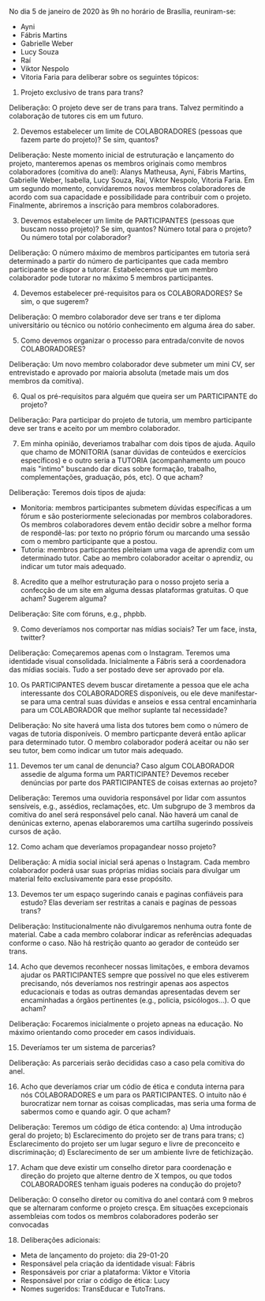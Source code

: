 No dia 5 de janeiro de 2020 às 9h no horário de Brasília, reuniram-se:
- Ayni
- Fábris Martins
- Gabrielle Weber
- Lucy Souza
- Raí 
- Viktor Nespolo
- Vitoria Faria
para deliberar sobre os seguintes tópicos:

1) Projeto exclusivo de trans para trans?

Deliberação: O projeto deve ser de trans para trans. Talvez permitindo a colaboração de tutores cis em um futuro.

2) Devemos estabelecer um limite de COLABORADORES (pessoas que fazem parte do projeto)? Se sim, quantos?

Deliberação: Neste momento inicial de estruturação e lançamento do projeto, manteremos apenas os membros originais como membros colaboradores (comitiva do anel): Alanys Matheusa, Ayni, Fábris Martins, Gabrielle Weber, Isabella, Lucy Souza, Raí, Viktor Nespolo, Vitoria Faria. Em um segundo momento, convidaremos novos membros colaboradores de acordo com sua capacidade e possibilidade para contribuir com o projeto. Finalmente, abriremos a inscrição para membros colaboradores.

3) Devemos estabelecer um limite de PARTICIPANTES (pessoas que buscam nosso projeto)? Se sim, quantos? Número total para o projeto? Ou número total por colaborador?

Deliberação: O número máximo de membros participantes em tutoria será determinado a partir do número de participantes que cada membro participante se dispor a tutorar. Estabelecemos que um membro colaborador pode tutorar no máximo 5 membros participantes.

4) Devemos estabelecer pré-requisitos para os COLABORADORES? Se sim, o que sugerem?

Deliberação: O membro colaborador deve ser trans e ter diploma universitário ou técnico ou notório conhecimento em alguma área do saber.

5) Como devemos organizar o processo para entrada/convite de novos COLABORADORES?

Deliberação: Um novo membro colaborador deve submeter um mini CV, ser entrevistado e aprovado por maioria absoluta (metade mais um dos membros da comitiva).

6) Qual os pré-requisitos para alguém que queira ser um PARTICIPANTE do projeto?

Deliberação: Para participar do projeto de tutoria, um membro participante deve ser trans e aceito por um membro colaborador.

7) Em minha opinião, deveriamos trabalhar com dois tipos de ajuda. Aquilo que chamo de MONITORIA (sanar dúvidas de conteúdos e exercícios específicos) e o outro seria a TUTORIA (acompanhamento um pouco mais "intimo" buscando dar dicas sobre formação, trabalho, complementações, graduação, pós, etc). O que acham?

Deliberação: Teremos dois tipos de ajuda:
  - Monitoria: membros participantes submetem dúvidas específicas a um fórum e são posteriormente selecionadas por membros colaboradores. Os membros colaboradores devem então decidir sobre a melhor forma de respondê-las: por texto no próprio fórum ou marcando uma sessão com o membro participante que a postou.
  - Tutoria: membros particpantes pleiteiam uma vaga de aprendiz com um determinado tutor. Cabe ao membro colaborador aceitar o aprendiz, ou indicar um tutor mais adequado.
  
8) Acredito que a melhor estruturação para o nosso projeto seria a confecção de um site em alguma dessas plataformas gratuitas. O que acham? Sugerem alguma?

Deliberação: Site com fóruns, e.g., phpbb.

9) Como deveríamos nos comportar nas mídias sociais? Ter um face, insta, twitter?

Deliberação: Começaremos apenas com o Instagram. Teremos uma identidade visual consolidada. Inicialmente a Fábris será a coordenadora das mídias sociais. Tudo a ser postado deve ser aprovado por ela.

10) Os PARTICIPANTES devem buscar diretamente a pessoa que ele acha interessante dos COLABORADORES disponíveis, ou ele deve manifestar-se para uma central suas dúvidas e anseios e essa central encaminharia para um COLABORADOR que melhor suplante tal necessidade?

Deliberação: No site haverá uma lista dos tutores bem como o número de vagas de tutoria disponíveis. O membro particpante deverá então aplicar para determinado tutor. O membro colaborador poderá aceitar ou não ser seu tutor, bem como indicar um tutor mais adequado.

11) Devemos ter um canal de denuncia? Caso algum COLABORADOR assedie de alguma forma um PARTICIPANTE? Devemos receber denúncias por parte dos PARTICIPANTES de coisas externas ao projeto?

Deliberação: Teremos uma ouvidoria responsável por lidar com assuntos sensíveis, e.g., assédios, reclamações, etc. Um subgrupo de 3 membros da comitiva do anel será responsável pelo canal. Não haverá um canal de denúnicas externo, apenas elaboraremos uma cartilha sugerindo possíveis cursos de ação.

12) Como acham que deveríamos propagandear nosso projeto?

Deliberação: A mídia social inicial será apenas o Instagram. Cada membro colaborador poderá usar suas próprias mídias sociais para divulgar um material feito exclusivamente para esse propósito.

13) Devemos ter um espaço sugerindo canais e paginas confiáveis para estudo? Elas deveriam ser restritas a canais e paginas de pessoas trans?

Deliberação: Institucionalmente não divulgaremos nenhuma outra fonte de material. Cabe a cada membro colaborar indicar as referências adequadas conforme o caso. Não há restrição quanto ao gerador de conteúdo ser trans.

14) Acho que devemos reconhecer nossas limitações, e embora devamos ajudar os PARTICIPANTES sempre que possível no que eles estiverem precisando, nós deveríamos nos restringir apenas aos aspectos educacionais e todas as outras demandas apresentadas devem ser encaminhadas a órgãos pertinentes (e.g., policia, psicólogos...). O que acham?

Deliberação: Focaremos inicialmente o projeto apneas na educação. No máximo orientando como proceder em casos individuais.

15) Deveríamos ter um sistema de parcerias?

Deliberação: As parceriais serão decididas caso a caso pela comitiva do anel.

16) Acho que deveríamos criar um códio de ética e conduta interna para nós COLABORADORES e um para os PARTICIPANTES. O intuito não é burocratizar nem tornar as coisas complicadas, mas seria uma forma de sabermos como e quando agir. O que acham?

Deliberação: Teremos um código de ética contendo:
  a) Uma introdução geral do projeto;
  b) Esclarecimento do projeto ser de trans para trans;
  c) Esclarecimento do projeto ser um lugar seguro e livre de preconceito e discriminação;
  d) Esclarecimento de ser um ambiente livre de fetichização.

17) Acham que deve existir um conselho diretor para coordenação e direção do projeto que alterne dentro de X tempos, ou que todos COLABORADORES tenham iguais poderes na condução do projeto?

Deliberação: O conselho diretor ou comitiva do anel contará com 9 mebros que se alternaram conforme o projeto cresça. Em situações excepcionais assembleias com todos os membros colaboradores poderão ser convocadas

18) Deliberações adicionais: 
  - Meta de lançamento do projeto: dia 29-01-20
  - Responsável pela criação da identidade visual: Fábris
  - Responsáveis por criar a plataforma: Viktor e Vitoria
  - Responsável por criar o código de ética: Lucy
  - Nomes sugeridos: TransEducar e TutoTrans.
